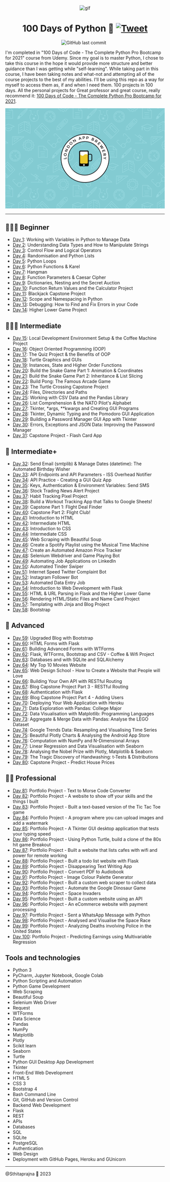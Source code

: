 <p align="center">
<img width="" src="https://media.giphy.com/media/kPVTbiTORIopy/giphy.gif" align="center" alt="gif" />
<h1 align="center">100 Days of Python 🐍 
    <a href="https://twitter.com/intent/tweet?&url=https://github.com/lenargasimov/100-days-of-python&via=lenargasimov&hashtags=html,css,bootstrap,js,python,flask,100daysofcode,developers">
      <img alt="Tweet" src="https://img.shields.io/twitter/url/http/shields.io.svg?style=social" />
    </a>
</h1>
</p>

<p align="center">
    <img src="https://img.shields.io/github/last-commit/lenargasimov/100-days-of-python?style=plastic" alt="GitHub last commit">
    <img src="https://img.shields.io/github/forks/lenargasimov/100-days-of-python.svg" alt="">
    <img src="https://img.shields.io/github/stars/lenargasimov/100-days-of-python.svg" alt="">
</p>

I'm completed in "100 Days of Code - The Complete Python Pro Bootcamp for 2021" course from Udemy.
Since my goal is to master Python, I chose to take this course in the hope it would provide more structure and better
guidance than I was getting while "self-learning".
While taking part in this course, I have been taking notes and what-not and attempting all of the course projects to the
best of my abilities.
I'll be using this repo as a way for myself to access them as, if and when I need them.
100 projects in 100 days. All the personal projects for Great professor and great course, really recommend it:
[100 Days of Code - The Complete Python Pro Bootcamp for 2021](https://www.udemy.com/course/100-days-of-code).

![wallpaper](wallpaper.png)

-------------------------------------------------------------------------------------------------------------------------------------------------------------
## 👨🏻‍🎓 Beginner
- [Day 1](day01): Working with Variables in Python to Manage Data
- [Day 2](day02): Understanding Data Types and How to Manipulate Strings
- [Day 3](day03): Control Flow and Logical Operators
- [Day 4](day04): Randomisation and Python Lists
- [Day 5](day05): Python Loops
- [Day 6](day06): Python Functions & Karel
- [Day 7](day07): Hangman
- [Day 8](day08): Function Parameters & Caesar Cipher
- [Day 9](day09): Dictionaries, Nesting and the Secret Auction
- [Day 10](day10): Function Return Values and the Calculator Project
- [Day 11](day11): Blackjack Capstone Project
- [Day 12](day12): Scope and Namespacing in Python
- [Day 13](day13): Debugging: How to Find and Fix Errors in your Code
- [Day 14](day14): Higher Lower Game Project

## 🏋🏻‍♂️ Intermediate
- [Day 15](day15): Local Development Environment Setup & the Coffee Machine Project
- [Day 16](day16): Object Oriented Programming (OOP)
- [Day 17](day17): The Quiz Project & the Benefits of OOP
- [Day 18](day18): Turtle Graphics and GUIs
- [Day 19](day19): Instances, State and Higher Order Functions
- [Day 20](day20): Build the Snake Game Part 1: Animation & Coordinates
- [Day 21](day21): Build the Snake Game Part 2: Inheritance & List Slicing
- [Day 22](day22): Build Pong: The Famous Arcade Game
- [Day 23](day23): The Turtle Crossing Capstone Project
- [Day 24](day24): Files, Directories and Paths
- [Day 25](day25): Working with CSV Data and the Pandas Library
- [Day 26](day26): List Comprehension & the NATO Pilot's Alphabet
- [Day 27](day27): Tkinter, *args, **kwargs and Creating GUI Programs
- [Day 28](day28): Tkinter, Dynamic Typing and the Pomodoro GUI Application
- [Day 29](day29): Building a Password Manager GUI App with Tkinter
- [Day 30](day30): Errors, Exceptions and JSON Data: Improving the Password Manager
- [Day 31](day31): Capstone Project - Flash Card App

## 💪 Intermediate+
- [Day 32](day32): Send Email (smtplib) & Manage Dates (datetime): The Automated Birthday Wisher
- [Day 33](day33): API Endpoints and API Parameters - ISS Overhead Notifier
- [Day 34](day34): API Practice - Creating a GUI Quiz App
- [Day 35](day35): Keys, Authentication & Environment Variables: Send SMS
- [Day 36](day36): Stock Trading News Alert Project
- [Dau 37](day37): Habit Tracking Pixel Project
- [Day 38](day38): Build a Workout Tracking App that Talks to Google Sheets!
- [Day 39](day39): Capstone Part 1: Flight Deal Finder
- [Day 40](day40): Capstone Part 2: Flight Club!
- [Day 41](day41): Introduction to HTML
- [Day 42](day42): Intermediate HTML
- [Day 43](day43): Introduction to CSS
- [Day 44](day44): Intermediate CSS
- [Day 45](day45): Web Scraping with Beautiful Soup
- [Day 46](day46): Create a Spotify Playlist using the Musical Time Machine
- [Day 47](day47): Create an Automated Amazon Price Tracker
- [Day 48](day48): Selenium Webdriver and Game Playing Bot
- [Day 49](day49): Automating Job Applications on LinkedIn
- [Day 50](day50): Automated Tinder Swiper
- [Day 51](day51): Internet Speed Twitter Complaint Bot
- [Day 52](day52): Instagram Follower Bot
- [Day 53](day53): Automated Data Entry Job
- [Day 54](day54): Introduction to Web Development with Flask
- [Day 55](day55): HTML & URL Parsing in Flask and the Higher Lower Game
- [Day 56](day56): Rendering HTML/Static Files and Name Card Project
- [Day 57](day57): Templating with Jinja and Blog Project
- [Day 58](day58): Bootstrap

## 🚀 Advanced
- [Day 59](day59): Upgraded Blog with Bootstrap
- [Day 60](day60): HTML Forms with Flask
- [Day 61](day61): Building Advanced Forms with WTForms
- [Day 62](day62): Flask, WTForms, Bootstrap and CSV - Coffee & Wifi Project
- [Day 63](day63): Databases and with SQLite and SQLAlchemy
- [Day 64](day64): My Top 10 Movies Website
- [Day 65](day65): Web Design School - How to Create a Website that People will Love
- [Day 66](day66): Building Your Own API with RESTful Routing
- [Day 67](day67): Blog Capstone Project Part 3 - RESTful Routing
- [Day 68](day68): Authentication with Flask
- [Day 69](day69): Blog Capstone Project Part 4 - Adding Users
- [Day 70](day70): Deploying Your Web Application with Heroku
- [Day 71](day71): Data Exploration with Pandas: College Major
- [Day 72](day72): Data Visualisation with Matplotlib: Programming Languages
- [Day 73](day73): Aggregate & Merge Data with Pandas: Analyse the LEGO Dataset
- [Day 74](day74): Google Trends Data: Resampling and Visualising Time Series
- [Day 75](day75): Beautiful Plotly Charts & Analysing the Android App Store
- [Day 76](day76): Computation with NumPy and N-Dimensional Arrays
- [Day 77](day77): Linear Regression and Data Visualisation with Seaborn
- [Day 78](day78): Analysing the Nobel Prize with Plotly, Matplotlib & Seaborn
- [Day 79](day79): The Tragic Discovery of Handwashing: t-Tests & Distributions
- [Day 80](day80): Capstone Project - Predict House Prices

## 👨‍💻 Professional
- [Day 81](day81): Portfolio Project - Text to Morse Code Converter
- [Day 82](day82): Portfolio Project - A website to show off your skills and the things I built
- [Day 83](day83): Portfolio Project - Built a text-based version of the Tic Tac Toe game
- [Day 84](day84): Portfolio Project - A program where you can upload images and add a watermark
- [Day 85](day85): Portfolio Project - A Tkinter GUI desktop application that tests your typing speed
- [Day 86](day86): Portfolio Project - Using Python Turtle, build a clone of the 80s hit game Breakout
- [Day 87](day87): Portfolio Project - Built a website that lists cafes with wifi and power for remote working
- [Day 88](day88): Portfolio Project - Built a todo list website with Flask
- [Day 89](day89): Portfolio Project - Disappearing Text Writing App
- [Day 90](day90): Portfolio Project - Convert PDF to Audiobook
- [Day 91](day91): Portfolio Project - Image Colour Palette Generator
- [Day 92](day92): Portfolio Project - Built a custom web scraper to collect data
- [Day 93](day93): Portfolio Project - Automate the Google Dinosaur Game
- [Day 94](day94): Portfolio Project - Space Invaders
- [Day 95](day95): Portfolio Project - Built a custom website using an API
- [Day 96](day96): Portfolio Project - An eCommerce website with payment processing
- [Day 97](day97): Portfolio Project - Sent a WhatsApp Message with Python
- [Day 98](day98): Portfolio Project - Analysed and Visualise the Space Race
- [Day 99](day99): Portfolio Project - Analyzing Deaths involving Police in the United States
- [Day 100](day100): Portfolio Project - Predicting Earnings using Multivariable Regression

## Tools and technologies

- Python 3
- PyCharm, Jupyter Notebook, Google Colab
- Python Scripting and Automation
- Python Game Development
- Web Scraping
- Beautiful Soup
- Selenium Web Driver
- Request
- WTForms
- Data Science
- Pandas
- NumPy
- Matplotlib
- Plotly
- Scikit learn
- Seaborn
- Turtle
- Python GUI Desktop App Development
- Tkinter
- Front-End Web Development
- HTML 5
- CSS 3
- Bootstrap 4
- Bash Command Line
- Git, GitHub and Version Control
- Backend Web Development
- Flask
- REST
- APIs
- Databases
- SQL
- SQLite
- PostgreSQL
- Authentication
- Web Design
- Deployment with GitHub Pages, Heroku and GUnicorn


-------------------------------------------------------------------------------------------------------------------------------------------------------------

@Sthitaprajna 🐍 2023
